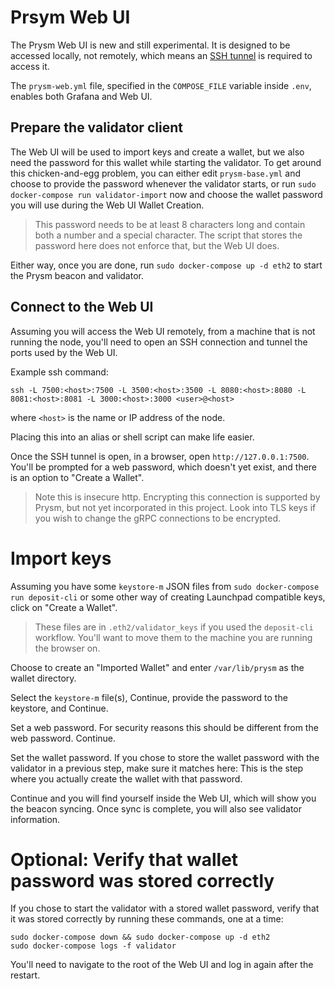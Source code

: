 # Prsym Web UI

The Prysm Web UI is new and still experimental. It is designed to be accessed locally, not remotely,
which means an [SSH tunnel](https://www.howtogeek.com/168145/how-to-use-ssh-tunneling/) is required to access it.

The `prysm-web.yml` file, specified in the `COMPOSE_FILE` variable inside `.env`, enables both Grafana
and Web UI.

## Prepare the validator client

The Web UI will be used to import keys and create a wallet, but we also need the password for this
wallet while starting the validator. To get around this chicken-and-egg problem, you can either
edit `prysm-base.yml` and choose to provide the password whenever the validator starts, or run
`sudo docker-compose run validator-import` now and choose the wallet password you will use during
the Web UI Wallet Creation.

> This password needs to be at least 8 characters long and contain both a number and a special
> character. The script that stores the password here does not enforce that, but the Web UI does.

Either way, once you are done, run `sudo docker-compose up -d eth2` to start the Prysm beacon
and validator.

## Connect to the Web UI

Assuming you will access the Web UI remotely, from a machine that is not running the node, you'll need
to open an SSH connection and tunnel the ports used by the Web UI.

Example ssh command:
```
ssh -L 7500:<host>:7500 -L 3500:<host>:3500 -L 8080:<host>:8080 -L 8081:<host>:8081 -L 3000:<host>:3000 <user>@<host>
```

where `<host>` is the name or IP address of the node.

Placing this into an alias or shell script can make life easier.

Once the SSH tunnel is open, in a browser, open `http://127.0.0.1:7500`. You'll be prompted for a web password,
which doesn't yet exist, and there is an option to "Create a Wallet".

> Note this is insecure http. Encrypting this connection is supported by Prysm, but not yet incorporated in
> this project. Look into TLS keys if you wish to change the gRPC connections to be encrypted.

# Import keys

Assuming you have some `keystore-m` JSON files from `sudo docker-compose run deposit-cli` or some other way
of creating Launchpad compatible keys, click on "Create a Wallet".

> These files are in `.eth2/validator_keys` if you used the `deposit-cli` workflow. You'll want to
> move them to the machine you are running the browser on.

Choose to create an "Imported Wallet" and enter `/var/lib/prysm` as the wallet directory.

Select the `keystore-m` file(s), Continue, provide the password to the keystore, and Continue.

Set a web password. For security reasons this should be different from the web password. Continue.

Set the wallet password.  If you chose to store the wallet password with the validator in a previous step,
make sure it matches here: This is the step where you actually create the wallet with that password.

Continue and you will find yourself inside the Web UI, which will show you the beacon syncing. Once sync is
complete, you will also see validator information.

# Optional: Verify that wallet password was stored correctly

If you chose to start the validator with a stored wallet password, verify that it was stored
correctly by running these commands, one at a time:

```
sudo docker-compose down && sudo docker-compose up -d eth2
sudo docker-compose logs -f validator
```

You'll need to navigate to the root of the Web UI and log in again after the restart.